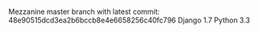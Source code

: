 Mezzanine master branch with latest commit: 48e90515dcd3ea2b6bccb8e4e6658256c40fc796
Django 1.7
Python 3.3